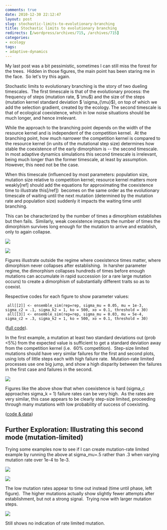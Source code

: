 ```yaml
---
comments: true
date: 2010-12-30 22:12:47
layout: post
slug: stochastic-limits-to-evolutionary-branching
title: Stochastic limits to evolutionary branching
redirects: [/wordpress/archives/715, /archives/715]
categories:
- ecology
tags:
- adaptive-dynamics
---
```


My last post was a bit pessimistic, sometimes I can still miss the forest for the trees.  Hidden in those figures, the main point has been staring me in the face.  So let's try this again.

Stochastic limits to evolutionary branching is the story of two dueling timescales.  The first timescale is that of the evolutionary process: the frequency of steps (mutation rate, $ \mu$) and the size of the steps (mutation kernel standard deviation $ \sigma_{\mu}$), on top of which we add the selection gradient, created by the ecology. The second timescale is that of ecological coexistence, which in low noise situations should be much longer, and hence irrelevant.

While the approach to the branching point depends on the width of the resource kernel and is independent of the competition kernel.  At the branching point, how much narrower the competition kernel is compared to the resource kernel (in units of the mutational step size) determines how stable the coexistence of the early dimorphism is -- the second timescale.  In most adaptive dynamics simulations this second timescale is irrelevant, being much longer than the former timescale, at least by assumption.  However, this need not be the case.

When this timescale (influenced by most parameters: population size, mutation size relative to competition kernel; resource kernel matters more weakly[ref] should add the equations for approximating the coexistence time to illustrate this[/ref])  becomes on the same order as the evolutionary timescale of waiting until the next mutation (determined by the mutation rate and population size) suddenly it impacts the waiting time until branching.

This can be characterized by the number of times a dimorphism establishes but then fails.  Similarly, weak coexistence impacts the number of times the dimorphism survives long enough for the mutation to arrive and establish, only to again collapse.

![]( http://farm6.staticflickr.com/5244/5303963185_198812d83d_o.png )


![]( http://farm6.staticflickr.com/5042/5304557466_ffa94d5ce1_o.png )


Figures illustrate outside the regime where coexistence times matter, where dimorphism never collapses after establishing.  In harsher parameter regime, the dimorphism collapses hundreds of times before enough mutations can accumulate in rapid succession (or a rare large mutation occurs) to create a dimorphism of substantially different traits so as to coexist.

Respective codes for each figure to show parameter values:

    
     all[[2]] <- ensemble_sim(rep=rep, sigma_mu = 0.05, mu = 1e-3, sigma_c2 = .1, sigma_k2 = 1, ko = 500, xo = 0.1, threshold = 30)
     all[[3]] <- ensemble_sim(rep=rep, sigma_mu = 0.03, mu = 5e-4, sigma_c2 = .3, sigma_k2 = 1, ko = 500, xo = 0.1, threshold = 30)
    


([full code](https://github.com/cboettig/AdaptiveDynamics/commit/e85f36cd1bdafb998468ec7ceb74c72e4c73876d#diff-0)).

In the first example, a mutation at least two standard deviations out (prob <5%) from the expected value is sufficient to get a standard deviation away from the competition kernel (i.e.  60% competition).  Step-size limited mutations should have very similar failures for the first and second plots, using lots of little steps each with high failure rate.  Mutation-rate limited processes use one big jump, and show a high disparity between the failures in the first case and failures in the second.

![]( http://farm6.staticflickr.com/5241/5306903526_94d5ee93a5_o.png )


Figures like the above show that when coexistence is hard (sigma_c  approaches sigma_k = 1) failure rates can be very high.  As the rates are very similar, this case appears to be clearly step-size limited, proceeding through many mutations with low probability of success of coexisting.

([code & data](https://github.com/cboettig/AdaptiveDynamics/commit/2b25473689f6b4e9ba739a4373a3e457da9589c0))


## Further Exploration: Illustrating this second mode (mutation-limited)


Trying some examples now to see if I can create mutation-rate limited example by running the above at sigma_mu=.5 rather than .3 when varying mutation rate over 1e-4 to 1e-3.

![]( http://farm6.staticflickr.com/5127/5309279143_425ca848da_o.png )


![]( http://farm6.staticflickr.com/5207/5309867078_17fe14c0db_o.png )


The low mutation rates appear to time out instead (time until phase, left figure).  The higher mutations actually show slightly fewer attempts after establishment, but not a strong signal.  Trying now with larger mutation steps.

![]( http://farm6.staticflickr.com/5041/5310364434_dc2f8b9ecd_o.png )


Still shows no indication of rate limited mutation.
